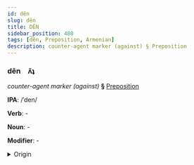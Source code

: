 ```yaml
---
id: dên
slug: dên
title: DÊN
sidebar_position: 480
tags: [dên, Preposition, Armenian]
description: counter-agent marker (against) § Preposition
---
```


### dên&emsp;<span kind="abugida">ʌ̃ʇ</span>

*counter-agent marker (against)* **§** [Preposition](../../tags/Preposition)

**IPA**: /ˈden/

**Verb**: -

**Noun**: -

**Modifier**: -

<details>
    <summary>Origin</summary>
    Armenian դեմ dem [dem]<br/>
    <em>Armenian Language Family</em>
</details>